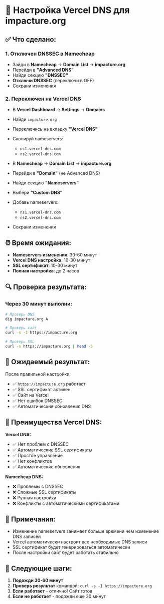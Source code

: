# 🚀 Настройка Vercel DNS для impacture.org

## ✅ Что сделано:

### 1. Отключен DNSSEC в Namecheap
- Зайди в **Namecheap** → **Domain List** → **impacture.org**
- Перейди в **"Advanced DNS"**
- Найди секцию **"DNSSEC"**
- **Отключи DNSSEC** (переключи в OFF)
- Сохрани изменения

### 2. Переключен на Vercel DNS
- В **Vercel Dashboard** → **Settings** → **Domains**
- Найди `impacture.org`
- Переключись на вкладку **"Vercel DNS"**
- Скопируй nameservers:
  - `ns1.vercel-dns.com`
  - `ns2.vercel-dns.com`

- В **Namecheap** → **Domain List** → **impacture.org**
- Перейди в **"Domain"** (не Advanced DNS)
- Найди секцию **"Nameservers"**
- Выбери **"Custom DNS"**
- Добавь nameservers:
  - `ns1.vercel-dns.com`
  - `ns2.vercel-dns.com`
- Сохрани изменения

## ⏰ Время ожидания:

- **Nameservers изменения**: 30-60 минут
- **Vercel DNS настройка**: 10-30 минут
- **SSL сертификат**: 10-30 минут
- **Полная настройка**: до 2 часов

## 🔍 Проверка результата:

### Через 30 минут выполни:
```bash
# Проверь DNS
dig impacture.org A

# Проверь сайт
curl -s -I https://impacture.org

# Проверь SSL
curl -s https://impacture.org | head -5
```

## 🎯 Ожидаемый результат:

После правильной настройки:
- ✅ `https://impacture.org` работает
- ✅ SSL сертификат активен
- ✅ Сайт на Vercel
- ✅ Нет ошибок DNSSEC
- ✅ Автоматические обновления DNS

## 🔧 Преимущества Vercel DNS:

**Vercel DNS:**
- ✅ Нет проблем с DNSSEC
- ✅ Автоматические SSL сертификаты
- ✅ Простое управление
- ✅ Нет конфликтов
- ✅ Автоматические обновления

**Namecheap DNS:**
- ❌ Проблемы с DNSSEC
- ❌ Сложные SSL сертификаты
- ❌ Ручная настройка
- ❌ Конфликты с автоматическими сертификатами

## 📝 Примечания:

- Изменение nameservers занимает больше времени чем изменение DNS записей
- Vercel автоматически настроит все необходимые DNS записи
- SSL сертификат будет генерироваться автоматически
- После настройки сайт будет работать стабильно

## 🚀 Следующие шаги:

1. **Подожди 30-60 минут**
2. **Проверь результат** командой: `curl -s -I https://impacture.org`
3. **Если работает** - отлично! Сайт готов
4. **Если не работает** - подожди еще 30 минут 
